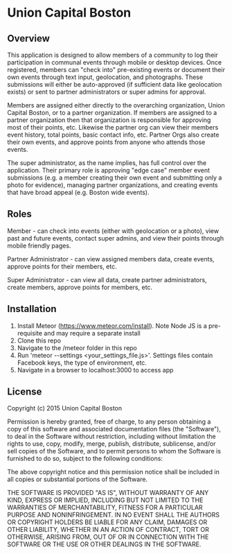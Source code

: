 # Union Capital Boston
## Overview

This application is designed to allow members of a community to log their participation in communal events through mobile or desktop devices. Once registered, members can "check into" pre-existing events or document their own events through text input, geolocation, and photographs. These submissions will either be auto-approved (if sufficient data like geolocation exists) or sent to partner administrators or super admins for approval. 

Members are assigned either directly to the overarching organization, Union Capital Boston, or to a partner organization. If members are assigned to a partner organization then that organization is responsible for approving most of their points, etc. Likewise the partner org can view their members event history, total points, basic contact info, etc. Partner Orgs also create their own events, and approve points from anyone who attends those events. 

The super administrator, as the name implies, has full control over the application. Their primary role is approving "edge case" member event submissions (e.g. a member creating their own event and submitting only a photo for evidence), managing partner organizations, and creating events that have broad appeal (e.g. Boston wide events). 


## Roles

Member - can check into events (either with geolocation or a photo), view past and future events, contact super admins, and view their points through mobile friendly pages.

Partner Administrator - can view assigned members data, create events, approve points for their members, etc.

Super Administrator - can view all data, create partner administrators, create members, approve points for members, etc.

## Installation

1) Install Meteor (https://www.meteor.com/install). Note Node JS is a pre-requisite and may require a separate install
2) Clone this repo
3) Navigate to the /meteor folder in this repo
4) Run 'meteor --settings <your_settings_file.js>'. Settings files contain Facebook keys, the type of environment, etc.
5) Navigate in a browser to localhost:3000 to access app

## License

Copyright (c) 2015 Union Capital Boston

Permission is hereby granted, free of charge, to any person obtaining a copy of this software and associated documentation files (the "Software"), to deal in the Software without restriction, including without limitation the rights to use, copy, modify, merge, publish, distribute, sublicense, and/or sell copies of the Software, and to permit persons to whom the Software is furnished to do so, subject to the following conditions:

The above copyright notice and this permission notice shall be included in all copies or substantial portions of the Software.

THE SOFTWARE IS PROVIDED "AS IS", WITHOUT WARRANTY OF ANY KIND, EXPRESS OR IMPLIED, INCLUDING BUT NOT LIMITED TO THE WARRANTIES OF MERCHANTABILITY, FITNESS FOR A PARTICULAR PURPOSE AND NONINFRINGEMENT. IN NO EVENT SHALL THE AUTHORS OR COPYRIGHT HOLDERS BE LIABLE FOR ANY CLAIM, DAMAGES OR OTHER LIABILITY, WHETHER IN AN ACTION OF CONTRACT, TORT OR OTHERWISE, ARISING FROM, OUT OF OR IN CONNECTION WITH THE SOFTWARE OR THE USE OR OTHER DEALINGS IN THE SOFTWARE.
